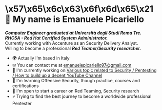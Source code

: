 \x57\x65\x6c\x63\x6f\x6d\x65\x21
<br />
 👋 My name is Emanuele Picariello
====================================

***Computer Engineer graduated at Università degli Studi Roma Tre.*** <br />
***RHCSA - Red Hat Certified System Administrator.*** <br/>
Currently working with Accenture as an Security Delivery Analyst. <br/>
Willing to become a professional ***Red Teamer/Security researcher.***

* 🌍 Actually I'm based in Italy
* ✉  You can contact me at [emanuelepicariello97@gmail.com](mailto:emanuelepicariello97@gmail.com)
* 🚀  I'm currently working on [Various topic related to Security / Pentesting / How to build up a decent YouTube Channel](http://www.youtube.com/channel/UCx0vGbOo3fdwTK0YqcrVQVw)
* 🧠  I'm learning Offensive Security, though practice, courses and certifications
* 🤝  I'm open to start a career on Red Teaming, Security research
* ⚡  Trying to find the best journey to become a worldwide professional Pentester
